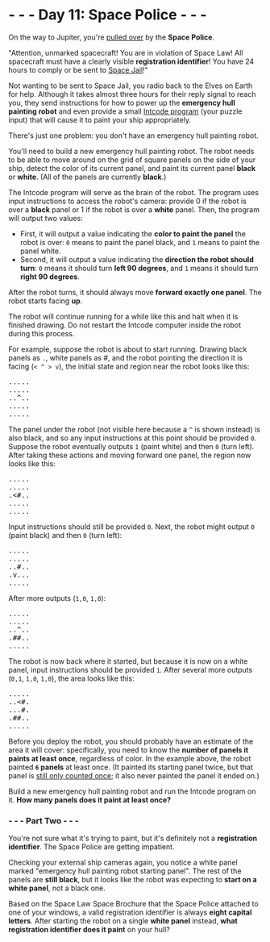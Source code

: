 # - - - Day 11: Space Police - - -

On the way to Jupiter, you're [pulled over](https://www.youtube.com/watch?v=KwY28rpyKDE) by the **Space Police**.

"Attention, unmarked spacecraft! You are in violation of Space Law! All spacecraft must have a clearly visible **registration identifier**! You have 24 hours to comply or be sent to [Space Jail](https://www.youtube.com/watch?v=BVn1oQL9sWg&t=5)!"

Not wanting to be sent to Space Jail, you radio back to the Elves on Earth for help. Although it takes almost three hours for their reply signal to reach you, they send instructions for how to power up the **emergency hull painting robot** and even provide a small [Intcode program](https://github.com/vincent-vega/adventofcode/tree/master/2019/day_09) (your puzzle input) that will cause it to paint your ship appropriately.

There's just one problem: you don't have an emergency hull painting robot.

You'll need to build a new emergency hull painting robot. The robot needs to be able to move around on the grid of square panels on the side of your ship, detect the color of its current panel, and paint its current panel **black** or **white**. (All of the panels are currently **black**.)

The Intcode program will serve as the brain of the robot. The program uses input instructions to access the robot's camera: provide 0 if the robot is over a **black** panel or 1 if the robot is over a **white** panel. Then, the program will output two values:

- First, it will output a value indicating the **color to paint the panel** the robot is over: ``0`` means to paint the panel black, and ``1`` means to paint the panel white.
- Second, it will output a value indicating the **direction the robot should turn**: ``0`` means it should turn **left 90 degrees**, and ``1`` means it should turn **right 90 degrees**.

After the robot turns, it should always move **forward exactly one panel**. The robot starts facing **up**.

The robot will continue running for a while like this and halt when it is finished drawing. Do not restart the Intcode computer inside the robot during this process.

For example, suppose the robot is about to start running. Drawing black panels as ``.``, white panels as #, and the robot pointing the direction it is facing (``< ^ > v``), the initial state and region near the robot looks like this:

<pre>
.....
.....
..^..
.....
.....
</pre>

The panel under the robot (not visible here because a ``^`` is shown instead) is also black, and so any input instructions at this point should be provided ``0``. Suppose the robot eventually outputs ``1`` (paint white) and then ``0`` (turn left). After taking these actions and moving forward one panel, the region now looks like this:

<pre>
.....
.....
.<#..
.....
.....
</pre>

Input instructions should still be provided ``0``. Next, the robot might output ``0`` (paint black) and then ``0`` (turn left):

<pre>
.....
.....
..#..
.v...
.....
</pre>

After more outputs (``1,0``, ``1,0``):

<pre>
.....
.....
..^..
.##..
.....
</pre>

The robot is now back where it started, but because it is now on a white panel, input instructions should be provided ``1``. After several more outputs (``0,1``, ``1,0``, ``1,0``), the area looks like this:

<pre>
.....
..<#.
...#.
.##..
.....
</pre>

Before you deploy the robot, you should probably have an estimate of the area it will cover: specifically, you need to know the **number of panels it paints at least once**, regardless of color. In the example above, the robot painted **``6`` panels** at least once. (It painted its starting panel twice, but that panel is [still only counted once](https://www.youtube.com/watch?v=KjsSvjA5TuE); it also never painted the panel it ended on.)

Build a new emergency hull painting robot and run the Intcode program on it. **How many panels does it paint at least once?**


### - - - Part Two - - -

You're not sure what it's trying to paint, but it's definitely not a **registration identifier**. The Space Police are getting impatient.

Checking your external ship cameras again, you notice a white panel marked "emergency hull painting robot starting panel". The rest of the panels are **still black**, but it looks like the robot was expecting to **start on a white panel**, not a black one.

Based on the Space Law Space Brochure that the Space Police attached to one of your windows, a valid registration identifier is always **eight capital letters**. After starting the robot on a single **white panel** instead, **what registration identifier does it paint** on your hull?
